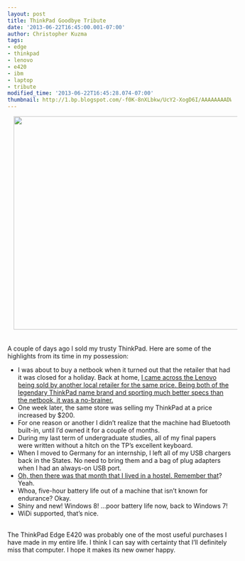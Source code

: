 ```yaml
---
layout: post
title: ThinkPad Goodbye Tribute
date: '2013-06-22T16:45:00.001-07:00'
author: Christopher Kuzma
tags:
- edge
- thinkpad
- lenovo
- e420
- ibm
- laptop
- tribute
modified_time: '2013-06-22T16:45:28.074-07:00'
thumbnail: http://1.bp.blogspot.com/-f0K-8nXLbkw/UcY2-XogD6I/AAAAAAAADWw/BvqcKbK5rxc/s72-c/SANY0014.jpg
---
```


<div class="separator" style="clear: both; text-align: center;"><a href="http://1.bp.blogspot.com/-f0K-8nXLbkw/UcY2-XogD6I/AAAAAAAADWw/BvqcKbK5rxc/s1600/SANY0014.jpg" imageanchor="1" style="margin-left: 1em; margin-right: 1em;"><img border="0" height="480" src="http://1.bp.blogspot.com/-f0K-8nXLbkw/UcY2-XogD6I/AAAAAAAADWw/BvqcKbK5rxc/s640/SANY0014.jpg" width="640" /></a></div><br /><div class="MsoNormal" style="margin-bottom: .0001pt; margin-bottom: 0in;"><br /></div><div class="MsoNormal" style="margin-bottom: .0001pt; margin-bottom: 0in;">A couple of days ago I sold my trusty ThinkPad. Here are some of the highlights from its time in my possession:</div><div class="MsoNormal" style="margin-bottom: .0001pt; margin-bottom: 0in;"></div><ul><li>I was about to buy a netbook when it turned out that the retailer that had it was closed for a holiday. Back at home, <a href="http://blog.christopherkuzma.com/2012/06/lenovo-thinkpad-edge-e420-review.html?q=thinkpad">I came across the Lenovo being sold by another local retailer for the same price. Being both of the legendary ThinkPad name brand and sporting much better specs than the netbook, it was a no-brainer.</a></li><li>One week later, the same store was selling my ThinkPad at a price increased by $200.</li><li>For one reason or another I didn’t realize that the machine had Bluetooth built-in, until I’d owned it for a couple of months.</li><li>During my last term of undergraduate studies, all of my final papers were written without a hitch on the TP’s excellent keyboard.</li><li>When I moved to Germany for an internship, I left all of my USB chargers back in the States. No need to bring them and a bag of plug adapters when I had an always-on USB port.</li><li><a href="http://blog.christopherkuzma.com/2012/10/lenovo-thinkpad-edge-e420-recap-5.html?q=hostel">Oh, then there was that month that I lived in a hostel. Remember that</a>? Yeah.</li><li>Whoa, five-hour battery life out of a machine that isn’t known for endurance? Okay.</li><li>Shiny and new! Windows 8! …poor battery life now, back to Windows 7!</li><li>WiDi supported, that’s nice.</li></ul><br />  <div class="MsoNormal" style="margin-bottom: .0001pt; margin-bottom: 0in;">The ThinkPad Edge E420 was probably one of the most useful purchases I have made in my entire life. I think I can say with certainty that I’ll definitely miss that computer. I hope it makes its new owner happy.<o:p></o:p></div>